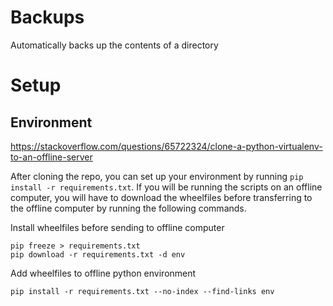 # Backups
Automatically backs up the contents of a directory

# Setup



## Environment

https://stackoverflow.com/questions/65722324/clone-a-python-virtualenv-to-an-offline-server

After cloning the repo, you can set up your environment by running `pip install -r requirements.txt`. If you will be running the scripts on an offline computer, you will have to download the wheelfiles before transferring to the offline computer by running the following commands.

Install wheelfiles before sending to offline computer

    pip freeze > requirements.txt
    pip download -r requirements.txt -d env

Add wheelfiles to offline python environment

    pip install -r requirements.txt --no-index --find-links env

